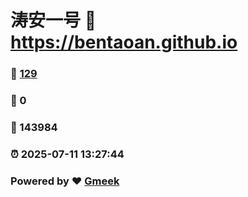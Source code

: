 # 涛安一号 :link: https://bentaoan.github.io 
### :page_facing_up: [129](https://bentaoan.github.io/tag.html) 
### :speech_balloon: 0 
### :hibiscus: 143984 
### :alarm_clock: 2025-07-11 13:27:44 
### Powered by :heart: [Gmeek](https://github.com/Meekdai/Gmeek)
